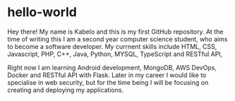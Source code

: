 # hello-world

Hey there! My name is Kabelo and this is my first GitHub repository.
At the time of writing this I am a second year computer science student, who aims to become a software 
developer. My currnent skills include HTML, CSS, Javascript, PHP, C++, Java, Python, MYSQL, TypeScript 
and RESTful API,

Right now I am learning Android development, MongoDB, AWS DevOps, Docker and RESTful API with Flask. Later in 
my career I would like to specialise in web security, but for the time being I will be focusing on creating and 
deploying my applications.
